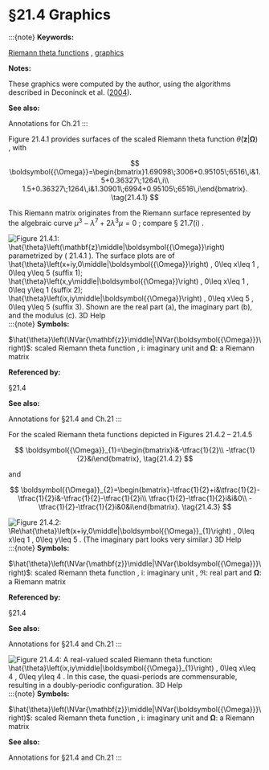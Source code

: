 # §21.4 Graphics

:::{note}
**Keywords:**

[Riemann theta functions](http://dlmf.nist.gov/search/search?q=Riemann%20theta%20functions) , [graphics](http://dlmf.nist.gov/search/search?q=graphics)

**Notes:**

These graphics were computed by the author, using the algorithms described in Deconinck et al. ([2004](./bib/D.html#bib632 "Computing Riemann theta functions")).

**See also:**

Annotations for Ch.21
:::

Figure 21.4.1 provides surfaces of the scaled Riemann theta function $\hat{\theta}\left(\mathbf{z}\middle|\boldsymbol{{\Omega}}\right)$ , with


<a id="E1"></a>
$$
\boldsymbol{{\Omega}}=\begin{bmatrix}1.69098\;3006+0.95105\;6516\,i&1.5+0.36327\;1264\,i\\
1.5+0.36327\;1264\,i&1.30901\;6994+0.95105\;6516\,i\end{bmatrix}. \tag{21.4.1}
$$

This Riemann matrix originates from the Riemann surface represented by the algebraic curve $\mu^{3}-\lambda^{7}+2\lambda^{3}\mu=0$ ; compare § 21.7(i) .

<a id="F1"></a>

![Figure 21.4.1: $\hat{\theta}\left(\mathbf{z}\middle|\boldsymbol{{\Omega}}\right)$ parametrized by ( 21.4.1 ). The surface plots are of $\hat{\theta}\left(x+iy,0\middle|\boldsymbol{{\Omega}}\right)$ , $0\leq x\leq 1$ , $0\leq y\leq 5$ (suffix 1); $\hat{\theta}\left(x,y\middle|\boldsymbol{{\Omega}}\right)$ , $0\leq x\leq 1$ , $0\leq y\leq 1$ (suffix 2); $\hat{\theta}\left(ix,iy\middle|\boldsymbol{{\Omega}}\right)$ , $0\leq x\leq 5$ , $0\leq y\leq 5$ (suffix 3). Shown are the real part (a), the imaginary part (b), and the modulus (c). 3D Help](21/4/F1a.png)
:::{note}
**Symbols:**

$\hat{\theta}\left(\NVar{\mathbf{z}}\middle|\NVar{\boldsymbol{{\Omega}}}\right)$: scaled Riemann theta function , $\mathrm{i}$: imaginary unit and $\boldsymbol{{\Omega}}$: a Riemann matrix

**Referenced by:**

§21.4

**See also:**

Annotations for §21.4 and Ch.21
:::

For the scaled Riemann theta functions depicted in Figures 21.4.2 – 21.4.5


<a id="E2"></a>
$$
\boldsymbol{{\Omega}}_{1}=\begin{bmatrix}i&-\tfrac{1}{2}\\
-\tfrac{1}{2}&i\end{bmatrix}, \tag{21.4.2}
$$

and


<a id="E3"></a>
$$
\boldsymbol{{\Omega}}_{2}=\begin{bmatrix}-\tfrac{1}{2}+i&\tfrac{1}{2}-\tfrac{1}{2}i&-\tfrac{1}{2}-\tfrac{1}{2}i\\
\tfrac{1}{2}-\tfrac{1}{2}i&i&0\\
-\tfrac{1}{2}-\tfrac{1}{2}i&0&i\end{bmatrix}. \tag{21.4.3}
$$

<a id="fig1"></a>

![Figure 21.4.2: $\Re\hat{\theta}\left(x+iy,0\middle|\boldsymbol{{\Omega}}_{1}\right)$ , $0\leq x\leq 1$ , $0\leq y\leq 5$ . (The imaginary part looks very similar.) 3D Help](21/4/F2.png)
:::{note}
**Symbols:**

$\hat{\theta}\left(\NVar{\mathbf{z}}\middle|\NVar{\boldsymbol{{\Omega}}}\right)$: scaled Riemann theta function , $\mathrm{i}$: imaginary unit , $\Re$: real part and $\boldsymbol{{\Omega}}$: a Riemann matrix

**Referenced by:**

§21.4

**See also:**

Annotations for §21.4 and Ch.21
:::

<a id="fig2"></a>

![Figure 21.4.4: A real-valued scaled Riemann theta function: $\hat{\theta}\left(ix,iy\middle|\boldsymbol{{\Omega}}_{1}\right)$ , $0\leq x\leq 4$ , $0\leq y\leq 4$ . In this case, the quasi-periods are commensurable, resulting in a doubly-periodic configuration. 3D Help](21/4/F4.png)
:::{note}
**Symbols:**

$\hat{\theta}\left(\NVar{\mathbf{z}}\middle|\NVar{\boldsymbol{{\Omega}}}\right)$: scaled Riemann theta function , $\mathrm{i}$: imaginary unit and $\boldsymbol{{\Omega}}$: a Riemann matrix

**See also:**

Annotations for §21.4 and Ch.21
:::
